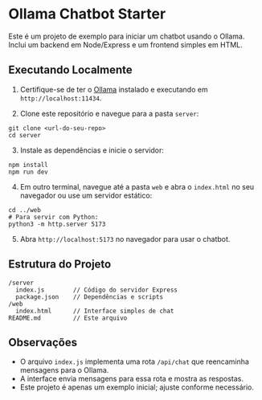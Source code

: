 # Ollama Chatbot Starter

Este é um projeto de exemplo para iniciar um chatbot usando o Ollama. Inclui um backend em Node/Express e um frontend simples em HTML.

## Executando Localmente

1. Certifique-se de ter o [Ollama](https://ollama.com/) instalado e executando em `http://localhost:11434`.

2. Clone este repositório e navegue para a pasta `server`:

```
git clone <url-do-seu-repo>
cd server
```

3. Instale as dependências e inicie o servidor:

```
npm install
npm run dev
```

4. Em outro terminal, navegue até a pasta `web` e abra o `index.html` no seu navegador ou use um servidor estático:

```
cd ../web
# Para servir com Python:
python3 -m http.server 5173
```

5. Abra `http://localhost:5173` no navegador para usar o chatbot.

## Estrutura do Projeto

```
/server
  index.js        // Código do servidor Express
  package.json    // Dependências e scripts
/web
  index.html      // Interface simples de chat
README.md         // Este arquivo
```

## Observações

- O arquivo `index.js` implementa uma rota `/api/chat` que reencaminha mensagens para o Ollama.
- A interface envia mensagens para essa rota e mostra as respostas.
- Este projeto é apenas um exemplo inicial; ajuste conforme necessário.
